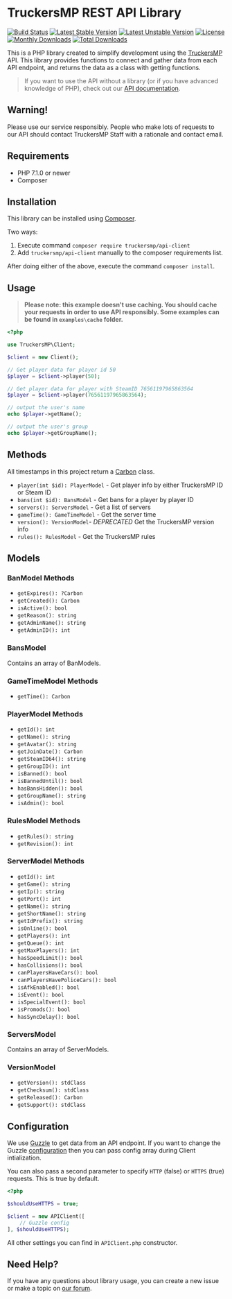 # TruckersMP REST API Library

[![Build Status](https://travis-ci.org/TruckersMP/API-Client.svg?branch=master)](https://travis-ci.org/TruckersMP/API-Client)
[![Latest Stable Version](https://poser.pugx.org/truckersmp/api-client/v/stable)](https://packagist.org/packages/truckersmp/api-client)
[![Latest Unstable Version](https://poser.pugx.org/truckersmp/api-client/v/unstable)](https://packagist.org/packages/truckersmp/api-client)
[![License](https://poser.pugx.org/truckersmp/api-client/license)](https://packagist.org/packages/truckersmp/api-client)
[![Monthly Downloads](https://poser.pugx.org/truckersmp/api-client/d/monthly)](https://packagist.org/packages/truckersmp/api-client)
[![Total Downloads](https://poser.pugx.org/truckersmp/api-client/downloads)](https://packagist.org/packages/truckersmp/api-client)


This is a PHP library created to simplify development using the [TruckersMP](http://truckersmp.com/) API. 
This library provides functions to connect and gather data from each API endpoint, and returns the data as a class with getting functions.

> If you want to use the API without a library (or if you have advanced knowledge of PHP), check out our [API documentation](https://stats.truckersmp.com/api).

## Warning!

Please use our service responsibly. People who make lots of requests to our API should contact TruckersMP Staff with a rationale and contact email.


## Requirements  

- PHP 7.1.0 or newer
- Composer

## Installation

This library can be installed using [Composer](http://getcomposer.org/).

Two ways:
1. Execute command `composer require truckersmp/api-client`
2. Add `truckersmp/api-client` manually to the composer requirements list.

After doing either of the above, execute the command `composer install`.

## Usage

> **Please note: this example doesn't use caching. You should cache your requests in order to use API responsibly. Some examples can be found in `examples\cache` folder.**  

```php
<?php

use TruckersMP\Client;

$client = new Client();

// Get player data for player id 50
$player = $client->player(50);

// Get player data for player with SteamID 76561197965863564
$player = $client->player(76561197965863564);

// output the user's name
echo $player->getName();

// output the user's group
echo $player->getGroupName();

```

## Methods

All timestamps in this project return a [Carbon](http://carbon.nesbot.com/docs/) class.

- `player(int $id): PlayerModel` - Get player info by either TruckersMP ID or Steam ID
- `bans(int $id): BansModel` - Get bans for a player by player ID
- `servers(): ServersModel` - Get a list of servers
- `gameTime(): GameTimeModel` - Get the server time
- `version(): VersionModel`- *DEPRECATED* Get the TruckersMP version info
- `rules(): RulesModel` - Get the TruckersMP rules

## Models

### BanModel Methods
- `getExpires(): ?Carbon`
- `getCreated(): Carbon`
- `isActive(): bool`
- `getReason(): string`
- `getAdminName(): string`
- `getAdminID(): int`

### BansModel
Contains an array of BanModels.

### GameTimeModel Methods
- `getTime(): Carbon`

### PlayerModel Methods
- `getId(): int`
- `getName(): string`
- `getAvatar(): string`
- `getJoinDate(): Carbon`
- `getSteamID64(): string`
- `getGroupID(): int`
- `isBanned(): bool`
- `isBannedUntil(): bool`
- `hasBansHidden(): bool`
- `getGroupName(): string`
- `isAdmin(): bool`

### RulesModel Methods
- `getRules(): string`
- `getRevision(): int`

### ServerModel Methods
- `getId(): int`
- `getGame(): string`
- `getIp(): string`
- `getPort(): int`
- `getName(): string`
- `getShortName(): string`
- `getIdPrefix(): string`
- `isOnline(): bool`
- `getPlayers(): int`
- `getQueue(): int`
- `getMaxPlayers(): int`
- `hasSpeedLimit(): bool`
- `hasCollisions(): bool`
- `canPlayersHaveCars(): bool`
- `canPlayersHavePoliceCars(): bool`
- `isAfkEnabled(): bool`
- `isEvent(): bool`
- `isSpecialEvent(): bool`
- `isPromods(): bool`
- `hasSyncDelay(): bool`

### ServersModel
Contains an array of ServerModels.

### VersionModel
- `getVersion(): stdClass`
- `getChecksum(): stdClass`
- `getReleased(): Carbon`
- `getSupport(): stdClass`

## Configuration

We use [Guzzle](https://github.com/guzzle/guzzle) to get data from an API endpoint. If you want to change the Guzzle [configuration](http://guzzlephp.org/) then you can pass config array during Client intialization.

You can also pass a second parameter to specify `HTTP` (false) or `HTTPS` (true) requests. This is true by default.

```php
<?php 

$shouldUseHTTPS = true;

$client = new APIClient([
    // Guzzle config
], $shouldUseHTTPS);
```

All other settings you can find in `APIClient.php` constructor.


## Need Help?

If you have any questions about library usage, you can create a new issue or make a topic on [our forum](https://forum.truckersmp.com/index.php?/forum/198-developer-portal/).
